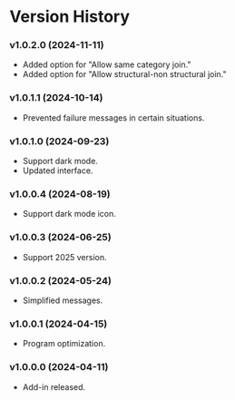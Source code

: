 # Version History

### v1.0.2.0 (2024-11-11)

* Added option for "Allow same category join."
* Added option for "Allow structural-non structural join."

### v1.0.1.1 (2024-10-14)

* Prevented failure messages in certain situations.

### v1.0.1.0 (2024-09-23)

* Support dark mode.
* Updated interface.

### v1.0.0.4 (2024-08-19)

* Support dark mode icon.

### v1.0.0.3 (2024-06-25)

* Support 2025 version.

### v1.0.0.2 (2024-05-24)

* Simplified messages.

### v1.0.0.1 (2024-04-15)

* Program optimization.

### v1.0.0.0 (2024-04-11)

* Add-in released.
